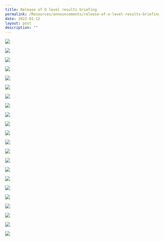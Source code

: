 ```yaml
---
title: Release of O level results briefing
permalink: /Resources/announcements/release-of-o-level-results-briefing/
date: 2022-01-12
layout: post
description: ""
---
```

![](/images/O%20Level%20Briefing/Release-of-O-level-results-FTs-briefing-slides-12-Jan-as-at-10-Jan_Page_01-1024x576.jpg)

![](/images/O%20Level%20Briefing/Release-of-O-level-results-FTs-briefing-slides-12-Jan-as-at-10-Jan_Page_02-1024x576.jpg)

![](/images/O%20Level%20Briefing/Release-of-O-level-results-FTs-briefing-slides-12-Jan-as-at-10-Jan_Page_03-1024x576.jpg)

![](/images/O%20Level%20Briefing/Release-of-O-level-results-FTs-briefing-slides-12-Jan-as-at-10-Jan_Page_04-1024x576.jpg)

![](/images/O%20Level%20Briefing/Release-of-O-level-results-FTs-briefing-slides-12-Jan-as-at-10-Jan_Page_05-1024x576.jpg)

![](/images/O%20Level%20Briefing/Release-of-O-level-results-FTs-briefing-slides-12-Jan-as-at-10-Jan_Page_06-1024x576.jpg)

![](/images/O%20Level%20Briefing/Release-of-O-level-results-FTs-briefing-slides-12-Jan-as-at-10-Jan_Page_07-1024x576.jpg)

![](/images/O%20Level%20Briefing/Release-of-O-level-results-FTs-briefing-slides-12-Jan-as-at-10-Jan_Page_08-1024x576.jpg)

![](/images/O%20Level%20Briefing/Release-of-O-level-results-FTs-briefing-slides-12-Jan-as-at-10-Jan_Page_09-1024x576.jpg)

![](/images/O%20Level%20Briefing/Release-of-O-level-results-FTs-briefing-slides-12-Jan-as-at-10-Jan_Page_11-1024x576.jpg)

![](/images/O%20Level%20Briefing/Release-of-O-level-results-FTs-briefing-slides-12-Jan-as-at-10-Jan_Page_12-1024x576.jpg)

![](/images/O%20Level%20Briefing/Release-of-O-level-results-FTs-briefing-slides-12-Jan-as-at-10-Jan_Page_13-1024x576.jpg)

![](/images/O%20Level%20Briefing/Release-of-O-level-results-FTs-briefing-slides-12-Jan-as-at-10-Jan_Page_14-1024x576.jpg)

![](/images/O%20Level%20Briefing/Release-of-O-level-results-FTs-briefing-slides-12-Jan-as-at-10-Jan_Page_15-1024x576.jpg)

![](/images/O%20Level%20Briefing/Release-of-O-level-results-FTs-briefing-slides-12-Jan-as-at-10-Jan_Page_16-1024x576.jpg)

![](/images/O%20Level%20Briefing/Release-of-O-level-results-FTs-briefing-slides-12-Jan-as-at-10-Jan_Page_17-1024x576.jpg)

![](/images/O%20Level%20Briefing/Release-of-O-level-results-FTs-briefing-slides-12-Jan-as-at-10-Jan_Page_18-1024x576.jpg)

![](/images/O%20Level%20Briefing/Release-of-O-level-results-FTs-briefing-slides-12-Jan-as-at-10-Jan_Page_19-1024x576.jpg)

![](/images/O%20Level%20Briefing/Release-of-O-level-results-FTs-briefing-slides-12-Jan-as-at-10-Jan_Page_20-1024x576.jpg)

![](/images/O%20Level%20Briefing/Release-of-O-level-results-FTs-briefing-slides-12-Jan-as-at-10-Jan_Page_21-1024x576.jpg)

![](/images/O%20Level%20Briefing/Release-of-O-level-results-FTs-briefing-slides-12-Jan-as-at-10-Jan_Page_22-1024x576.jpg)

![](/images/O%20Level%20Briefing/Release-of-O-level-results-FTs-briefing-slides-12-Jan-as-at-10-Jan_Page_23-1024x576.jpg)